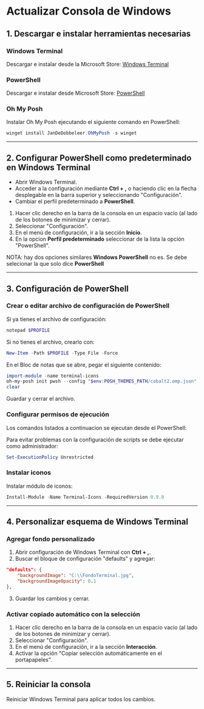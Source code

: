 # Actualizar Consola de Windows

## 1. Descargar e instalar herramientas necesarias

### Windows Terminal
Descargar e instalar desde la Microsoft Store:
[Windows Terminal](https://www.microsoft.com/es-es/p/windows-terminal/9n0dx20hk701)

### PowerShell
Descargar e instalar desde Microsoft Store:
[PowerShell](https://apps.microsoft.com/detail/9mz1snwt0n5d)

### Oh My Posh
Instalar Oh My Posh ejecutando el siguiente comando en PowerShell:
```powershell
winget install JanDeDobbeleer.OhMyPosh -s winget
```

---

## 2. Configurar PowerShell como predeterminado en Windows Terminal

- Abrir Windows Terminal.
- Acceder a la configuración mediante **Ctrl + ,** o haciendo clic en la flecha desplegable en la barra superior y seleccionando "Configuración".
- Cambiar el perfil predeterminado a **PowerShell**.

1. Hacer clic derecho en la barra de la consola en un espacio vacío (al lado de los botones de minimizar y cerrar).
2. Seleccionar "Configuración".
3. En el menú de configuración, ir a la sección **Inicio**.
4. En la opcion **Perfil predeterminado** seleccionar de la lista la opción "PowerShell".

NOTA: hay dos opciones similares **Windows PowerShell** no es. Se debe selecionar la que solo dice **PowerShell**

---

## 3. Configuración de PowerShell

### Crear o editar archivo de configuración de PowerShell

Si ya tienes el archivo de configuración:
```powershell
notepad $PROFILE
```

Si no tienes el archivo, crearlo con:
```powershell
New-Item -Path $PROFILE -Type File -Force
```

En el Bloc de notas que se abre, pegar el siguiente contenido:
```powershell
import-module -name terminal-icons
oh-my-posh init pwsh --config "$env:POSH_THEMES_PATH/cobalt2.omp.json" | Invoke-Expression
clear
```

Guardar y cerrar el archivo.

### Configurar permisos de ejecución
Los comandos listados a continuacion se ejecutan desde el PowerShell:

Para evitar problemas con la configuración de scripts se debe ejecutar como administrador:
```powershell
Set-ExecutionPolicy Unrestricted
```

### Instalar iconos
Instalar módulo de iconos:
```powershell
Install-Module -Name Terminal-Icons -RequiredVersion 0.9.0
```

---

## 4. Personalizar esquema de Windows Terminal

### Agregar fondo personalizado

1. Abrir configuración de Windows Terminal con **Ctrl + ,**.
2. Buscar el bloque de configuración "defaults" y agregar:
```json
"defaults": {
    "backgroundImage": "C:\\FondoTerminal.jpg",
    "backgroundImageOpacity": 0.1
},
```
3. Guardar los cambios y cerrar.


### Activar copiado automático con la selección
1. Hacer clic derecho en la barra de la consola en un espacio vacío (al lado de los botones de minimizar y cerrar).
2. Seleccionar "Configuración".
3. En el menú de configuración, ir a la sección **Interacción**.
4. Activar la opción "Copiar selección automáticamente en el portapapeles".

---

## 5. Reiniciar la consola
Reiniciar Windows Terminal para aplicar todos los cambios.